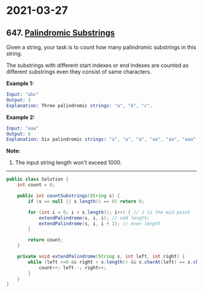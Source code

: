 # 2021-03-27

## 647. [Palindromic Substrings](https://leetcode.com/problems/palindromic-substrings/)

Given a string, your task is to count how many palindromic substrings in this string.

The substrings with different start indexes or end indexes are counted as different substrings even they consist of same characters.

**Example 1:**

```s
Input: "abc"
Output: 3
Explanation: Three palindromic strings: "a", "b", "c".
```

**Example 2:**

```s
Input: "aaa"
Output: 6
Explanation: Six palindromic strings: "a", "a", "a", "aa", "aa", "aaa".
```

**Note:**

1. The input string length won't exceed 1000.

---

```java
public class Solution {
    int count = 0;

    public int countSubstrings(String s) {
        if (s == null || s.length() == 0) return 0;

        for (int i = 0; i < s.length(); i++) { // i is the mid point
            extendPalindrome(s, i, i); // odd length;
            extendPalindrome(s, i, i + 1); // even length
        }

        return count;
    }

    private void extendPalindrome(String s, int left, int right) {
        while (left >=0 && right < s.length() && s.charAt(left) == s.charAt(right)) {
            count++; left--; right++;
        }
    }
}
```
